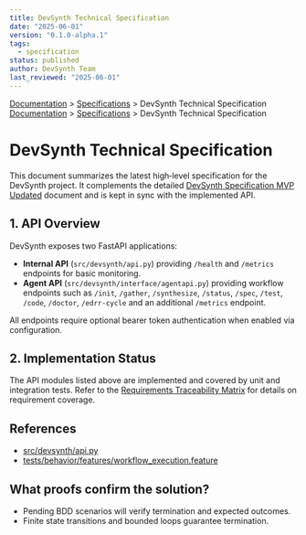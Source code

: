 ```yaml
---
title: DevSynth Technical Specification
date: "2025-06-01"
version: "0.1.0-alpha.1"
tags:
  - specification
status: published
author: DevSynth Team
last_reviewed: "2025-06-01"
---
```

<div class="breadcrumbs">
<a href="../index.md">Documentation</a> &gt; <a href="index.md">Specifications</a> &gt; DevSynth Technical Specification
</div>

<div class="breadcrumbs">
<a href="../index.md">Documentation</a> &gt; <a href="index.md">Specifications</a> &gt; DevSynth Technical Specification
</div>

# DevSynth Technical Specification

This document summarizes the latest high‑level specification for the DevSynth project. It complements the detailed [DevSynth Specification MVP Updated](devsynth_specification_mvp_updated.md) document and is kept in sync with the implemented API.

## 1. API Overview

DevSynth exposes two FastAPI applications:

- **Internal API** (`src/devsynth/api.py`) providing `/health` and `/metrics` endpoints for basic monitoring.
- **Agent API** (`src/devsynth/interface/agentapi.py`) providing workflow endpoints such as `/init`, `/gather`, `/synthesize`, `/status`, `/spec`, `/test`, `/code`, `/doctor`, `/edrr-cycle` and an additional `/metrics` endpoint.

All endpoints require optional bearer token authentication when enabled via configuration.

## 2. Implementation Status

The API modules listed above are implemented and covered by unit and integration tests. Refer to the [Requirements Traceability Matrix](../requirements_traceability.md) for details on requirement coverage.

## References

- [src/devsynth/api.py](../../src/devsynth/api.py)
- [tests/behavior/features/workflow_execution.feature](../../tests/behavior/features/workflow_execution.feature)

## What proofs confirm the solution?
- Pending BDD scenarios will verify termination and expected outcomes.
- Finite state transitions and bounded loops guarantee termination.
